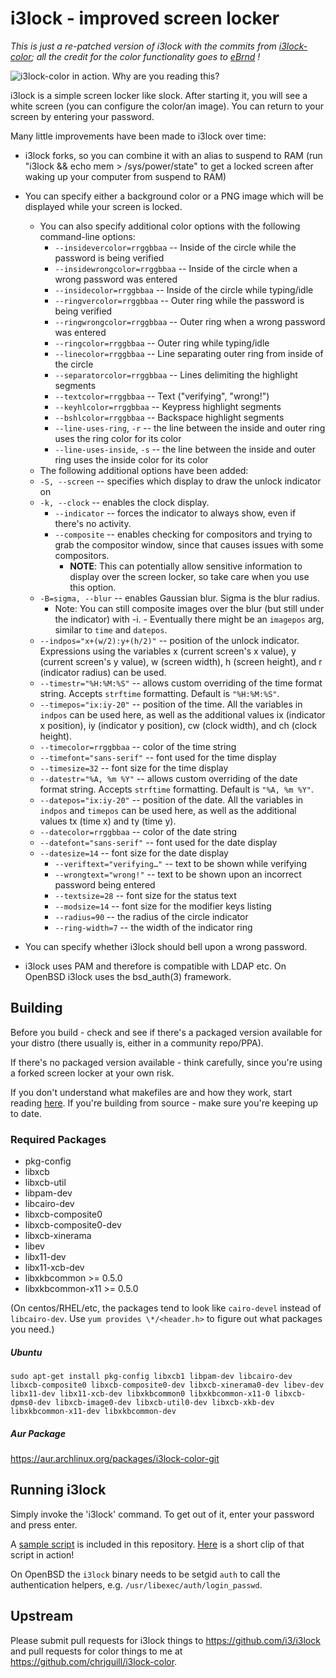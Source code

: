 i3lock - improved screen locker
===============================

_This is just a re-patched version of i3lock with the commits from [i3lock-color](https://github.com/eBrnd/i3lock-color); all the credit for the color functionality goes to [eBrnd](https://github.com/eBrnd/) !_

![i3lock-color in action. Why are you reading this?](https://github.com/chrjguill/i3lock-color/raw/master/screenshot.png "Screenshot sample")

i3lock is a simple screen locker like slock. After starting it, you will
see a white screen (you can configure the color/an image). You can return
to your screen by entering your password.

Many little improvements have been made to i3lock over time:

- i3lock forks, so you can combine it with an alias to suspend to RAM
  (run "i3lock && echo mem > /sys/power/state" to get a locked screen
   after waking up your computer from suspend to RAM)

- You can specify either a background color or a PNG image which will be
  displayed while your screen is locked.

  -  You can also specify additional color options with the following command-line options:
     - `--insidevercolor=rrggbbaa` -- Inside of the circle while the password is being verified
     - `--insidewrongcolor=rrggbbaa` -- Inside of the circle when a wrong password was entered
     - `--insidecolor=rrggbbaa` -- Inside of the circle while typing/idle
     - `--ringvercolor=rrggbbaa` -- Outer ring while the password is being verified
     - `--ringwrongcolor=rrggbbaa` -- Outer ring when a wrong password was entered
     - `--ringcolor=rrggbbaa` -- Outer ring while typing/idle
     - `--linecolor=rrggbbaa` -- Line separating outer ring from inside of the circle
     - `--separatorcolor=rrggbbaa` -- Lines delimiting the highlight segments
     - `--textcolor=rrggbbaa` -- Text ("verifying", "wrong!")
     - `--keyhlcolor=rrggbbaa` -- Keypress highlight segments
     - `--bshlcolor=rrggbbaa` -- Backspace highlight segments
     - `--line-uses-ring`, `-r` -- the line between the inside and outer ring uses the ring color for its color
     - `--line-uses-inside`, `-s` -- the line between the inside and outer ring uses the inside color for its color
	- The following additional options have been added:
     - `-S, --screen` -- specifies which display to draw the unlock indicator on
     - `-k, --clock` -- enables the clock display.
		 - `--indicator` -- forces the indicator to always show, even if there's no activity.
		 - `--composite` -- enables checking for compositors and trying to grab the compositor window, since that causes issues with some compositors.
		    - **NOTE**: This can potentially allow sensitive information to display over the screen locker, so take care when you use this option.
     - `-B=sigma, --blur` -- enables Gaussian blur. Sigma is the blur radius.
	      - Note: You can still composite images over the blur (but still under the indicator) with -i.
				- Eventually there might be an `imagepos` arg, similar to `time` and `datepos`. 
     - `--indpos="x+(w/2):y+(h/2)"` -- position of the unlock indicator. Expressions using the variables x (current screen's x value), y (current screen's y value), w (screen width), h (screen height), and r (indicator radius) can be used.
     - `--timestr="%H:%M:%S"` -- allows custom overriding of the time format string. Accepts `strftime` formatting. Default is `"%H:%M:%S"`.
     - `--timepos="ix:iy-20"` -- position of the time. All the variables in `indpos` can be used here, as well as the additional values ix (indicator x position), iy (indicator y position), cw (clock width), and ch (clock height).
     - `--timecolor=rrggbbaa` -- color of the time string
     - `--timefont="sans-serif"` -- font used for the time display
     - `--timesize=32` -- font size for the time display
     - `--datestr="%A, %m %Y"` -- allows custom overriding of the date format string. Accepts `strftime` formatting. Default is `"%A, %m %Y"`.
     - `--datepos="ix:iy-20"` -- position of the date. All the variables in `indpos` and `timepos` can be used here, as well as the additional values tx (time x) and ty (time y).
     - `--datecolor=rrggbbaa` -- color of the date string
     - `--datefont="sans-serif"` -- font used for the date display
     - `--datesize=14` -- font size for the date display
		 - `--veriftext="verifying…"` -- text to be shown while verifying
		 - `--wrongtext="wrong!"` -- text to be shown upon an incorrect password being entered
		 - `--textsize=28` -- font size for the status text
		 - `--modsize=14` -- font size for the modifier keys listing
		 - `--radius=90` -- the radius of the circle indicator
		 - `--ring-width=7` -- the width of the indicator ring

- You can specify whether i3lock should bell upon a wrong password.

- i3lock uses PAM and therefore is compatible with LDAP etc.
  On OpenBSD i3lock uses the bsd\_auth(3) framework.

## Building

Before you build - check and see if there's a packaged version available for your distro (there usually is, either in a community repo/PPA).

If there's no packaged version available - think carefully, since you're using a forked screen locker at your own risk.

If you don't understand what makefiles are and how they work, start reading [here](http://www.tldp.org/HOWTO/Software-Building-HOWTO-3.html). If you're building from source - make sure you're keeping up to date.

### Required Packages
- pkg-config
- libxcb
- libxcb-util
- libpam-dev
- libcairo-dev
- libxcb-composite0
- libxcb-composite0-dev
- libxcb-xinerama
- libev
- libx11-dev
- libx11-xcb-dev
- libxkbcommon >= 0.5.0
- libxkbcommon-x11 >= 0.5.0

(On centos/RHEL/etc, the packages tend to look like `cairo-devel` instead of `libcairo-dev`. Use `yum provides \*/<header.h>` to figure out what packages you need.)

##### Ubuntu

    sudo apt-get install pkg-config libxcb1 libpam-dev libcairo-dev libxcb-composite0 libxcb-composite0-dev libxcb-xinerama0-dev libev-dev libx11-dev libx11-xcb-dev libxkbcommon0 libxkbcommon-x11-0 libxcb-dpms0-dev libxcb-image0-dev libxcb-util0-dev libxcb-xkb-dev libxkbcommon-x11-dev libxkbcommon-dev
    
##### Aur Package
https://aur.archlinux.org/packages/i3lock-color-git

Running i3lock
-------------
Simply invoke the 'i3lock' command. To get out of it, enter your password and
press enter.

A [sample script](https://github.com/chrjguill/i3lock-color/blob/master/lock.sh) is included in this repository. [Here](https://streamable.com/fpl46) is a short clip of that script in action!

On OpenBSD the `i3lock` binary needs to be setgid `auth` to call the
authentication helpers, e.g. `/usr/libexec/auth/login_passwd`.

Upstream
--------
Please submit pull requests for i3lock things to https://github.com/i3/i3lock and pull requests for color things to me at https://github.com/chrjguill/i3lock-color.
